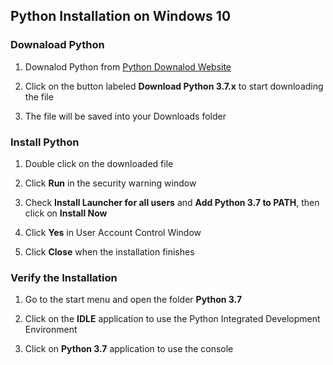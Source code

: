 ## Python Installation on Windows 10

### Downaload Python
1. Downalod Python from [Python Downalod Website](https://www.python.org/downloads/)  

2. Click on the button labeled **Download Python 3.7.x** to start downloading the file

3. The file will be saved into your Downloads folder

### Install Python
1. Double click on the downloaded file

2. Click **Run** in the security warning window

3. Check **Install Launcher for all users** and **Add Python 3.7 to PATH**, then click on **Install Now**

4. Click **Yes** in User Account Control Window

5. Click **Close** when the installation finishes

### Verify the Installation
1. Go to the start menu and open the folder **Python 3.7**

2. Click on the **IDLE** application to use the Python Integrated Development Environment

3. Click on **Python 3.7** application to use the console
